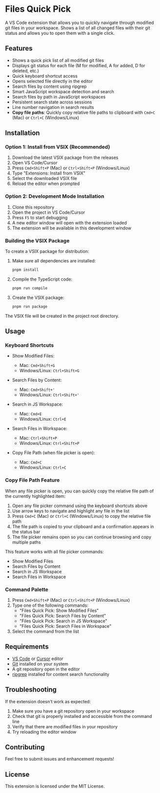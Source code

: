 # Files Quick Pick

A VS Code extension that allows you to quickly navigate through modified git files in your workspace. Shows a list of all changed files with their git status and allows you to open them with a single click.

## Features

- Shows a quick pick list of all modified git files
- Displays git status for each file (M for modified, A for added, D for deleted, etc.)
- Quick keyboard shortcut access
- Opens selected file directly in the editor
- Search files by content using ripgrep
- Smart JavaScript workspace detection and search
- Search files by path in JavaScript workspaces
- Persistent search state across sessions
- Line number navigation in search results
- **Copy file paths**: Quickly copy relative file paths to clipboard with `Cmd+C` (Mac) or `Ctrl+C` (Windows/Linux)

## Installation

### Option 1: Install from VSIX (Recommended)

1. Download the latest VSIX package from the releases
2. Open VS Code/Cursor
3. Press `Cmd+Shift+P` (Mac) or `Ctrl+Shift+P` (Windows/Linux)
4. Type "Extensions: Install from VSIX"
5. Select the downloaded VSIX file
6. Reload the editor when prompted

### Option 2: Development Mode Installation

1. Clone this repository
2. Open the project in VS Code/Cursor
3. Press `F5` to start debugging
4. A new editor window will open with the extension loaded
5. The extension will be available in this development window

### Building the VSIX Package

To create a VSIX package for distribution:

1. Make sure all dependencies are installed:
   ```bash
   pnpm install
   ```

2. Compile the TypeScript code:
   ```bash
   pnpm run compile
   ```

3. Create the VSIX package:
   ```bash
   pnpm run package
   ```

The VSIX file will be created in the project root directory.

## Usage

### Keyboard Shortcuts

- Show Modified Files:
  - Mac: `Cmd+Shift+G`
  - Windows/Linux: `Ctrl+Shift+G`

- Search Files by Content:
  - Mac: `Cmd+Shift+'`
  - Windows/Linux: `Ctrl+Shift+'`

- Search in JS Workspace:
  - Mac: `Cmd+E`
  - Windows/Linux: `Ctrl+E`

- Search Files in Workspace:
  - Mac: `Ctrl+Shift+P`
  - Windows/Linux: `Ctrl+Shift+P`

- Copy File Path (when file picker is open):
  - Mac: `Cmd+C`
  - Windows/Linux: `Ctrl+C`

### Copy File Path Feature

When any file picker is open, you can quickly copy the relative file path of the currently highlighted item:

1. Open any file picker command using the keyboard shortcuts above
2. Use arrow keys to navigate and highlight any file in the list
3. Press `Cmd+C` (Mac) or `Ctrl+C` (Windows/Linux) to copy the relative file path
4. The file path is copied to your clipboard and a confirmation appears in the status bar
5. The file picker remains open so you can continue browsing and copy multiple paths

This feature works with all file picker commands:
- Show Modified Files
- Search Files by Content  
- Search in JS Workspace
- Search Files in Workspace

### Command Palette

1. Press `Cmd+Shift+P` (Mac) or `Ctrl+Shift+P` (Windows/Linux)
2. Type one of the following commands:
   - "Files Quick Pick: Show Modified Files"
   - "Files Quick Pick: Search Files by Content"
   - "Files Quick Pick: Search in JS Workspace"
   - "Files Quick Pick: Search Files in Workspace"
3. Select the command from the list

## Requirements

- [VS Code](https://code.visualstudio.com/) or [Cursor](https://cursor.sh/) editor
- [Git](https://git-scm.com/) installed on your system
- A git repository open in the editor
- [ripgrep](https://github.com/BurntSushi/ripgrep) installed for content search functionality

## Troubleshooting

If the extension doesn't work as expected:

1. Make sure you have a git repository open in your workspace
2. Check that git is properly installed and accessible from the command line
3. Verify that there are modified files in your repository
4. Try reloading the editor window

## Contributing

Feel free to submit issues and enhancement requests!

## License

This extension is licensed under the MIT License.
